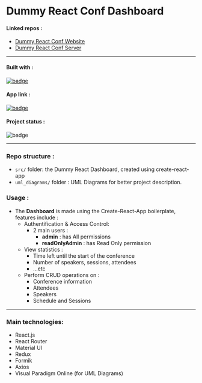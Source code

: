 # Dummy React Conf Dashboard

#### Linked repos :

- [Dummy React Conf Website](https://github.com/salimdellali/dummy-react-conf-website)
- [Dummy React Conf Server](https://github.com/salimdellali/dummy-react-conf-server)

---

#### Built with :

[![badge](https://img.shields.io/static/v1?logo=react&logoColor=61DAFB&message=React.js&label=%20&color=gray&style=flat)](https://reactjs.org)

#### App link :

[![badge](https://img.shields.io/static/v1?label=Visit%20Dashboard&message=Here&color=61DAFB&style=flat)](https://dummy-react-conf-dashboard.netlify.app)

#### Project status :

![badge](https://img.shields.io/badge/Project%20Status-Finished-success)

---

### Repo structure :

- `src/` folder: the Dummy React Dashboard, created using create-react-app
- `uml_diagrams/` folder : UML Diagrams for better project description.

### Usage :

- The **Dashboard** is made using the Create-React-App boilerplate, features include :
  - Authentification & Access Control:
    - 2 main users :
      - **admin** : has All permissions
      - **readOnlyAdmin** : has Read Only permission
  - View statistics :
    - Time left until the start of the conference
    - Number of speakers, sessions, attendees
    - ...etc
  - Perform CRUD operations on :
    - Conference information
    - Attendees
    - Speakers
    - Schedule and Sessions

---

### Main technologies:

- React.js
- React Router
- Material UI
- Redux
- Formik
- Axios
- Visual Paradigm Online (for UML Diagrams)
